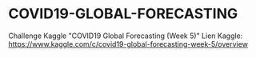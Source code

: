 # COVID19-GLOBAL-FORECASTING

Challenge Kaggle "COVID19 Global Forecasting (Week 5)" 
Lien Kaggle: https://www.kaggle.com/c/covid19-global-forecasting-week-5/overview  
